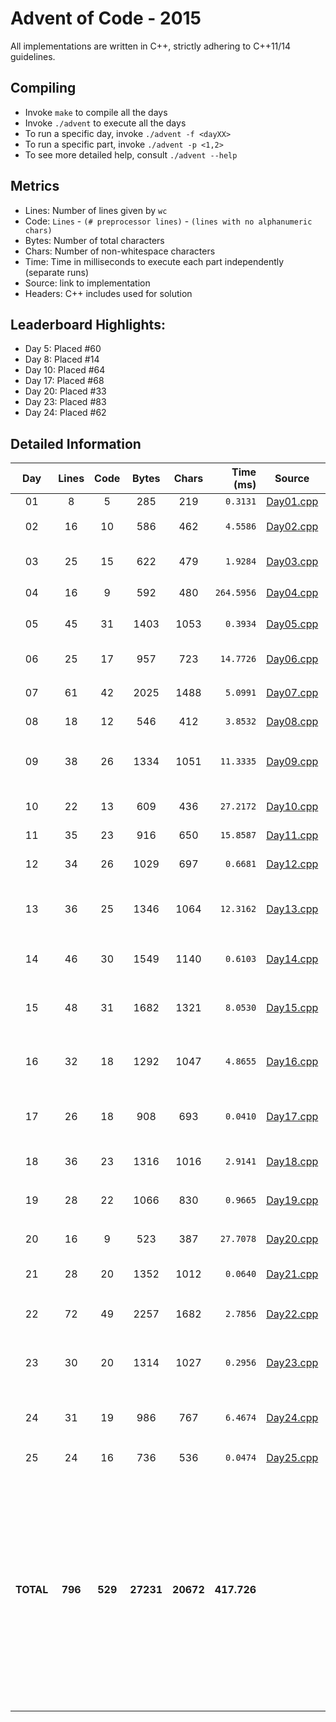 # Advent of Code - 2015

All implementations are written in C++, strictly adhering to C++11/14 guidelines.

## Compiling

* Invoke `make` to compile all the days
* Invoke `./advent` to execute all the days
* To run a specific day, invoke `./advent -f <dayXX>`
* To run a specific part, invoke `./advent -p <1,2>`
* To see more detailed help, consult `./advent --help`

## Metrics

* Lines: Number of lines given by `wc`
* Code: `Lines` - `(# preprocessor lines)` - `(lines with no alphanumeric chars)`
* Bytes: Number of total characters
* Chars: Number of non-whitespace characters
* Time: Time in milliseconds to execute each part independently (separate runs)
* Source: link to implementation
* Headers: C++ includes used for solution

## Leaderboard Highlights:

* Day 5: Placed #60
* Day 8: Placed #14
* Day 10: Placed #64
* Day 17: Placed #68
* Day 20: Placed #33
* Day 23: Placed #83
* Day 24: Placed #62

## Detailed Information

 Day | Lines | Code | Bytes | Chars | Time (ms) | Source | Headers
:---:|:-----:|:----:|:-----:|:-----:| ---------:|:------:|:-------
01|8|5|285|219|`0.3131`|[Day01.cpp](https://github.com/willkill07/adventofcode/blob/master/src/Day01.cpp)|[`Solution.hpp`](https://github.com/willkill07/adventofcode/blob/master/util/include/Solution.hpp)
02|16|10|586|462|`4.5586`|[Day02.cpp](https://github.com/willkill07/adventofcode/blob/master/src/Day02.cpp)|`algorithm` [`Solution.hpp`](https://github.com/willkill07/adventofcode/blob/master/util/include/Solution.hpp) [`io.hpp`](https://github.com/willkill07/adventofcode/blob/master/util/include/io.hpp)
03|25|15|622|479|`1.9284`|[Day03.cpp](https://github.com/willkill07/adventofcode/blob/master/src/Day03.cpp)|`map` `tuple` [`Solution.hpp`](https://github.com/willkill07/adventofcode/blob/master/util/include/Solution.hpp) [`io.hpp`](https://github.com/willkill07/adventofcode/blob/master/util/include/io.hpp)
04|16|9|592|480|`264.5956`|[Day04.cpp](https://github.com/willkill07/adventofcode/blob/master/src/Day04.cpp)|[`Solution.hpp`](https://github.com/willkill07/adventofcode/blob/master/util/include/Solution.hpp) [`io.hpp`](https://github.com/willkill07/adventofcode/blob/master/util/include/io.hpp) `md5.hpp`
05|45|31|1403|1053|`0.3934`|[Day05.cpp](https://github.com/willkill07/adventofcode/blob/master/src/Day05.cpp)|`array` `climits` [`Solution.hpp`](https://github.com/willkill07/adventofcode/blob/master/util/include/Solution.hpp) [`io.hpp`](https://github.com/willkill07/adventofcode/blob/master/util/include/io.hpp)
06|25|17|957|723|`14.7726`|[Day06.cpp](https://github.com/willkill07/adventofcode/blob/master/src/Day06.cpp)|`array` [`Solution.hpp`](https://github.com/willkill07/adventofcode/blob/master/util/include/Solution.hpp) [`io.hpp`](https://github.com/willkill07/adventofcode/blob/master/util/include/io.hpp)
07|61|42|2025|1488|`5.0991`|[Day07.cpp](https://github.com/willkill07/adventofcode/blob/master/src/Day07.cpp)|`unordered_map` [`Solution.hpp`](https://github.com/willkill07/adventofcode/blob/master/util/include/Solution.hpp) [`io.hpp`](https://github.com/willkill07/adventofcode/blob/master/util/include/io.hpp)
08|18|12|546|412|`3.8532`|[Day08.cpp](https://github.com/willkill07/adventofcode/blob/master/src/Day08.cpp)|[`Solution.hpp`](https://github.com/willkill07/adventofcode/blob/master/util/include/Solution.hpp) [`io.hpp`](https://github.com/willkill07/adventofcode/blob/master/util/include/io.hpp)
09|38|26|1334|1051|`11.3335`|[Day09.cpp](https://github.com/willkill07/adventofcode/blob/master/src/Day09.cpp)|`limits` `set` `unordered_map` `vector` [`Solution.hpp`](https://github.com/willkill07/adventofcode/blob/master/util/include/Solution.hpp) [`io.hpp`](https://github.com/willkill07/adventofcode/blob/master/util/include/io.hpp)
10|22|13|609|436|`27.2172`|[Day10.cpp](https://github.com/willkill07/adventofcode/blob/master/src/Day10.cpp)|`vector` [`Solution.hpp`](https://github.com/willkill07/adventofcode/blob/master/util/include/Solution.hpp) [`io.hpp`](https://github.com/willkill07/adventofcode/blob/master/util/include/io.hpp)
11|35|23|916|650|`15.8587`|[Day11.cpp](https://github.com/willkill07/adventofcode/blob/master/src/Day11.cpp)|[`Solution.hpp`](https://github.com/willkill07/adventofcode/blob/master/util/include/Solution.hpp) [`io.hpp`](https://github.com/willkill07/adventofcode/blob/master/util/include/io.hpp)
12|34|26|1029|697|`0.6681`|[Day12.cpp](https://github.com/willkill07/adventofcode/blob/master/src/Day12.cpp)|`stack` [`Solution.hpp`](https://github.com/willkill07/adventofcode/blob/master/util/include/Solution.hpp) [`io.hpp`](https://github.com/willkill07/adventofcode/blob/master/util/include/io.hpp)
13|36|25|1346|1064|`12.3162`|[Day13.cpp](https://github.com/willkill07/adventofcode/blob/master/src/Day13.cpp)|`limits` `set` `unordered_map` `vector` [`Solution.hpp`](https://github.com/willkill07/adventofcode/blob/master/util/include/Solution.hpp) [`io.hpp`](https://github.com/willkill07/adventofcode/blob/master/util/include/io.hpp)
14|46|30|1549|1140|`0.6103`|[Day14.cpp](https://github.com/willkill07/adventofcode/blob/master/src/Day14.cpp)|`algorithm` `vector` [`Solution.hpp`](https://github.com/willkill07/adventofcode/blob/master/util/include/Solution.hpp) [`io.hpp`](https://github.com/willkill07/adventofcode/blob/master/util/include/io.hpp)
15|48|31|1682|1321|`8.0530`|[Day15.cpp](https://github.com/willkill07/adventofcode/blob/master/src/Day15.cpp)|`numeric` `valarray` `vector` [`Solution.hpp`](https://github.com/willkill07/adventofcode/blob/master/util/include/Solution.hpp) [`io.hpp`](https://github.com/willkill07/adventofcode/blob/master/util/include/io.hpp)
16|32|18|1292|1047|`4.8655`|[Day16.cpp](https://github.com/willkill07/adventofcode/blob/master/src/Day16.cpp)|`functional` `unordered_map` [`Solution.hpp`](https://github.com/willkill07/adventofcode/blob/master/util/include/Solution.hpp) [`io.hpp`](https://github.com/willkill07/adventofcode/blob/master/util/include/io.hpp) [`util.hpp`](https://github.com/willkill07/adventofcode/blob/master/util/include/util.hpp)
17|26|18|908|693|`0.0410`|[Day17.cpp](https://github.com/willkill07/adventofcode/blob/master/src/Day17.cpp)|`algorithm` `array` `limits` `vector` [`Solution.hpp`](https://github.com/willkill07/adventofcode/blob/master/util/include/Solution.hpp) [`io.hpp`](https://github.com/willkill07/adventofcode/blob/master/util/include/io.hpp)
18|36|23|1316|1016|`2.9141`|[Day18.cpp](https://github.com/willkill07/adventofcode/blob/master/src/Day18.cpp)|`array` [`Solution.hpp`](https://github.com/willkill07/adventofcode/blob/master/util/include/Solution.hpp) [`io.hpp`](https://github.com/willkill07/adventofcode/blob/master/util/include/io.hpp)
19|28|22|1066|830|`0.9665`|[Day19.cpp](https://github.com/willkill07/adventofcode/blob/master/src/Day19.cpp)|`unordered_map` `unordered_set` [`Solution.hpp`](https://github.com/willkill07/adventofcode/blob/master/util/include/Solution.hpp) [`io.hpp`](https://github.com/willkill07/adventofcode/blob/master/util/include/io.hpp)
20|16|9|523|387|`27.7078`|[Day20.cpp](https://github.com/willkill07/adventofcode/blob/master/src/Day20.cpp)|`array` [`Solution.hpp`](https://github.com/willkill07/adventofcode/blob/master/util/include/Solution.hpp) [`io.hpp`](https://github.com/willkill07/adventofcode/blob/master/util/include/io.hpp)
21|28|20|1352|1012|`0.0640`|[Day21.cpp](https://github.com/willkill07/adventofcode/blob/master/src/Day21.cpp)|`array` `cmath` [`Solution.hpp`](https://github.com/willkill07/adventofcode/blob/master/util/include/Solution.hpp) [`io.hpp`](https://github.com/willkill07/adventofcode/blob/master/util/include/io.hpp)
22|72|49|2257|1682|`2.7856`|[Day22.cpp](https://github.com/willkill07/adventofcode/blob/master/src/Day22.cpp)|`limits` `unordered_set` [`Solution.hpp`](https://github.com/willkill07/adventofcode/blob/master/util/include/Solution.hpp) [`io.hpp`](https://github.com/willkill07/adventofcode/blob/master/util/include/io.hpp)
23|30|20|1314|1027|`0.2956`|[Day23.cpp](https://github.com/willkill07/adventofcode/blob/master/src/Day23.cpp)|`algorithm` `vector` [`Solution.hpp`](https://github.com/willkill07/adventofcode/blob/master/util/include/Solution.hpp) [`io.hpp`](https://github.com/willkill07/adventofcode/blob/master/util/include/io.hpp) [`util.hpp`](https://github.com/willkill07/adventofcode/blob/master/util/include/util.hpp)
24|31|19|986|767|`6.4674`|[Day24.cpp](https://github.com/willkill07/adventofcode/blob/master/src/Day24.cpp)|`algorithm` `numeric` `vector` [`Solution.hpp`](https://github.com/willkill07/adventofcode/blob/master/util/include/Solution.hpp) [`io.hpp`](https://github.com/willkill07/adventofcode/blob/master/util/include/io.hpp) [`util.hpp`](https://github.com/willkill07/adventofcode/blob/master/util/include/util.hpp)
25|24|16|736|536|`0.0474`|[Day25.cpp](https://github.com/willkill07/adventofcode/blob/master/src/Day25.cpp)|[`io.hpp`](https://github.com/willkill07/adventofcode/blob/master/util/include/io.hpp) [`Solution.hpp`](https://github.com/willkill07/adventofcode/blob/master/util/include/Solution.hpp)
**TOTAL**|**796**|**529**|**27231**|**20672**|**417.726**| |`  Solution.hpp`&nbsp;<sup>**`25`**</sup> ` io.hpp`&nbsp;<sup>**`24`**</sup> ` vector`&nbsp;<sup>**`8`**</sup> ` array`&nbsp;<sup>**`6`**</sup> ` algorithm`&nbsp;<sup>**`5`**</sup> ` unordered_map`&nbsp;<sup>**`5`**</sup> ` limits`&nbsp;<sup>**`4`**</sup> ` util.hpp`&nbsp;<sup>**`3`**</sup> ` set`&nbsp;<sup>**`2`**</sup> ` numeric`&nbsp;<sup>**`2`**</sup> ` unordered_set`&nbsp;<sup>**`2`**</sup> ` map`&nbsp;<sup>**`1`**</sup> ` stack`&nbsp;<sup>**`1`**</sup> ` tuple`&nbsp;<sup>**`1`**</sup> ` climits`&nbsp;<sup>**`1`**</sup> ` cmath`&nbsp;<sup>**`1`**</sup> ` valarray`&nbsp;<sup>**`1`**</sup> ` md5.hpp`&nbsp;<sup>**`1`**</sup> ` functional`&nbsp;<sup>**`1`**</sup> ` `
